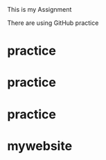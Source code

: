 <html>
  <head>
    This is my Assignment
  </head>
  <body>
    <p> There are using GitHub practice </p>
  </body>
</html>



# practice
# practice
# practice
# mywebsite
